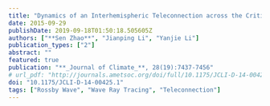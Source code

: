 ```yaml
---
title: "Dynamics of an Interhemispheric Teleconnection across the Critical Latitude through a Southerly Duct during Boreal Winter"
date: 2015-09-29
publishDate: 2019-09-18T01:50:18.505605Z
authors: ["**Sen Zhao**", "Jianping Li", "Yanjie Li"]
publication_types: ["2"]
abstract: ""
featured: true
publication: "**_Journal of Climate_**, 28(19):7437-7456"
# url_pdf: "http://journals.ametsoc.org/doi/full/10.1175/JCLI-D-14-00425.1"
doi: "10.1175/JCLI-D-14-00425.1"
tags: ["Rossby Wave", "Wave Ray Tracing", "Teleconnection"]
---
```


